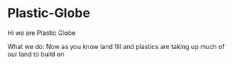 # Plastic-Globe

Hi we are Plastic Globe 

What we do: 
Now as you know land fill and plastics are taking up much of our land to build on 





